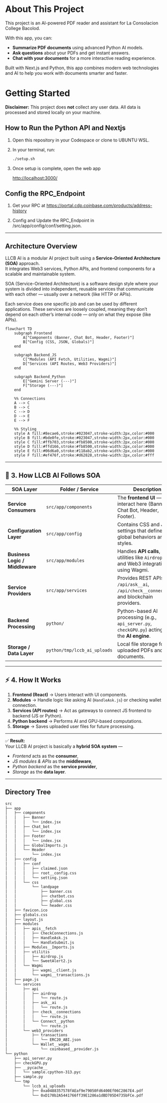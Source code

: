 # About This Project

This project is an AI-powered PDF reader and assistant for La Consolacion College Bacolod.

With this app, you can:

- **Summarize PDF documents** using advanced Python AI models.
- **Ask questions** about your PDFs and get instant answers.
- **Chat with your documents** for a more interactive reading experience.

Built with Next.js and Python, this app combines modern web technologies and AI to help you work with documents smarter and faster.

# Getting Started

**Disclaimer:** This project does **not** collect any user data. All data is processed and stored locally on your machine.

## How to Run the Python API and Nextjs

1. Open this repository in your Codespace or clone to UBUNTU WSL.

2. In your terminal, run:

    ```sh
    ./setup.sh
    ```

3. Once setup is complete, open the web app

   [http://localhost:3000/](http://localhost:3000/)

## Config the RPC_Endpoint

1. Get your RPC at https://portal.cdp.coinbase.com/products/address-history

2. Config and Update the RPC_Endpoint in /src/app/config/conf/setting.json.

---

## Architecture Overview

LLCB AI is a modular AI project built using a **Service-Oriented Architecture (SOA)** approach.  
It integrates Web3 services, Python APIs, and frontend components for a scalable and maintainable system.

SOA (Service-Oriented Architecture) is a software design style where your system is divided into independent, reusable services that communicate with each other — usually over a network (like HTTP or APIs).

Each service does one specific job and can be used by different applications.
These services are loosely coupled, meaning they don’t depend on each other’s internal code — only on what they expose (like APIs).


```mermaid
flowchart TD
    subgraph Frontend
        A["Components (Banner, Chat Bot, Header, Footer)"]
        B["Config (CSS, JSON, Globals)"]
    end

    subgraph Backend_JS
        C["Modules (API Fetch, Utilities, Wagmi)"]
        D["Services (API Routes, Web3 Providers)"]
    end

    subgraph Backend_Python
        E["Gemini Server (---)"]
        F["Storage (---)"]
    end

    %% Connections
    A --> C
    B --> C
    C --> D
    D --> E
    E --> F

    %% Styling
    style A fill:#8ecae6,stroke:#023047,stroke-width:2px,color:#000
    style B fill:#bde0fe,stroke:#023047,stroke-width:2px,color:#000
    style C fill:#ffb703,stroke:#fb8500,stroke-width:2px,color:#000
    style D fill:#ffd166,stroke:#fb8500,stroke-width:2px,color:#000
    style E fill:#06d6a0,stroke:#118ab2,stroke-width:2px,color:#000
    style F fill:#ef476f,stroke:#d62828,stroke-width:2px,color:#fff

```
---

## 🧩 **3. How LLCB AI Follows SOA**

| SOA Layer | Folder / Service | Description |
|------------|------------------|--------------|
| **Service Consumers** | `src/app/components` | The **frontend UI** — users interact here (Banner, Chat Bot, Header, Footer). |
| **Configuration Layer** | `src/app/config` | Contains CSS and JSON settings that define global behaviors and styles. |
| **Business Logic / Middleware** | `src/app/modules` | Handles **API calls**, utilities like `Airdrop.js`, and Web3 integrations using Wagmi. |
| **Service Providers** | `src/app/services` | Provides REST APIs like `/api/ask__ai`, `/api/check__connections`, and blockchain providers. |
| **Backend Processing** | `python/` | Python-based AI processing (e.g., `api_server.py`, `checkGPU.py`) acting as the **AI engine**. |
| **Storage / Data Layer** | `python/tmp/lccb_ai_uploads` | Local file storage for uploaded PDFs and AI documents. |

---

## ⚡ **4. How It Works**

1. **Frontend (React)** → Users interact with UI components.  
2. **Modules** → Handle logic like asking AI (`HandleAsk.js`) or checking wallet connection.  
3. **Services (API routes)** → Act as gateways to connect JS frontend to backend (JS or Python).  
4. **Python backend** → Performs AI and GPU-based computations.  
5. **Storage** → Saves uploaded user files for future processing.  

---

✅ **Result:**  
Your LLCB AI project is basically a **hybrid SOA system** —  
- *Frontend* acts as the **consumer**,  
- *JS modules & APIs* as the **middleware**,  
- *Python backend* as the **service provider**,  
- *Storage* as the **data layer**.  

---

## Directory Tree

```bash
src
├── app
│   ├── components
│   │   ├── Banner
│   │   │   └── index.jsx
│   │   ├── Chat_bot
│   │   │   └── index.jsx
│   │   ├── Footer
│   │   │   └── index.jsx
│   │   ├── GlobalImports.js
│   │   └── Header
│   │       └── index.jsx
│   ├── config
│   │   ├── conf
│   │   │   ├── claimed.json
│   │   │   ├── root__config.css
│   │   │   └── setting.json
│   │   └── css
│   │       └── landpage
│   │           ├── banner.css
│   │           ├── chatbot.css
│   │           ├── global.css
│   │           └── header.css
│   ├── favicon.ico
│   ├── globals.css
│   ├── layout.js
│   ├── modules
│   │   ├── apis__fetch
│   │   │   ├── CheckConnections.js
│   │   │   ├── HandleAsk.js
│   │   │   └── HandleSubmit.js
│   │   ├── Modules__Imports.js
│   │   ├── utilitis
│   │   │   ├── Airdrop.js
│   │   │   └── SweetAlert2.js
│   │   └── Wagmi
│   │       ├── wagmi__client.js
│   │       └── wagmi__transactions.js
│   ├── page.js
│   └── services
│       ├── api
│       │   ├── airdrop
│       │   │   └── route.js
│       │   ├── ask__ai
│       │   │   └── route.js
│       │   ├── check__connections
│       │   │   └── route.js
│       │   └── Connect__python
│       │       └── route.js
│       └── web3_providers
│           ├── transactions
│           │   └── ERC20_ABI.json
│           └── Wallet__wagmi
│               └── coinbased__provider.js
└── python
    ├── api_server.py
    ├── checkGPU.py
    ├── __pycache__
    │   └── sample.cpython-313.pyc
    ├── sample.py
    └── tmp
        └── lccb_ai_uploads
            ├── 0xa0488357578fAEaf9e79050Fd6400Ef06C2867E4.pdf
            └── 0xD170b2A5441766ff39E1286a1dBD705D4735bFCe.pdf
```
